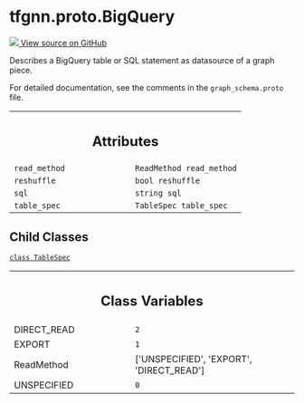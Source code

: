 # tfgnn.proto.BigQuery

<!-- Insert buttons and diff -->

<a target="_blank" href="https://github.com/tensorflow/gnn/tree/master/tensorflow_gnn/proto/graph_schema.proto">
<img src="https://www.tensorflow.org/images/GitHub-Mark-32px.png" /> View source
on GitHub </a>

Describes a BigQuery table or SQL statement as datasource of a graph piece.

<!-- Placeholder for "Used in" -->

For detailed documentation, see the comments in the `graph_schema.proto` file.

<!-- Tabular view -->

 <table class="responsive fixed orange">
<colgroup><col width="214px"><col></colgroup>
<tr><th colspan="2"><h2 class="add-link">Attributes</h2></th></tr>

<tr>
<td>
<code>read_method</code><a id="read_method"></a>
</td>
<td>
<code>ReadMethod read_method</code>
</td>
</tr><tr>
<td>
<code>reshuffle</code><a id="reshuffle"></a>
</td>
<td>
<code>bool reshuffle</code>
</td>
</tr><tr>
<td>
<code>sql</code><a id="sql"></a>
</td>
<td>
<code>string sql</code>
</td>
</tr><tr>
<td>
<code>table_spec</code><a id="table_spec"></a>
</td>
<td>
<code>TableSpec table_spec</code>
</td>
</tr>
</table>

## Child Classes

[`class TableSpec`](../../tfgnn/proto/BigQuery/TableSpec.md)

<!-- Tabular view -->

 <table class="responsive fixed orange">
<colgroup><col width="214px"><col></colgroup>
<tr><th colspan="2"><h2 class="add-link">Class Variables</h2></th></tr>

<tr>
<td>
DIRECT_READ<a id="DIRECT_READ"></a>
</td>
<td>
<code>2</code>
</td>
</tr><tr>
<td>
EXPORT<a id="EXPORT"></a>
</td>
<td>
<code>1</code>
</td>
</tr><tr>
<td>
ReadMethod<a id="ReadMethod"></a>
</td>
<td>
['UNSPECIFIED', 'EXPORT', 'DIRECT_READ']
</td>
</tr><tr>
<td>
UNSPECIFIED<a id="UNSPECIFIED"></a>
</td>
<td>
<code>0</code>
</td>
</tr>
</table>
